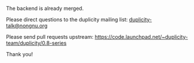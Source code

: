 The backend is already merged.

Please direct questions to the duplicity mailing list:
duplicity-talk@nongnu.org

Please send pull requests upstream:
https://code.launchpad.net/~duplicity-team/duplicity/0.8-series

Thank you!
